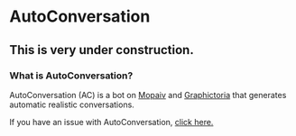 # AutoConversation
## This is very under construction.

### What is AutoConversation?

AutoConversation (AC) is a bot on [Mopaiv](https://mopaiv.com/profile/autoconversation) and [Graphictoria](https://gtoria.net/user/profile/AutoConversation) that generates automatic realistic conversations.

If you have an issue with AutoConversation, [click here.](/issues)
